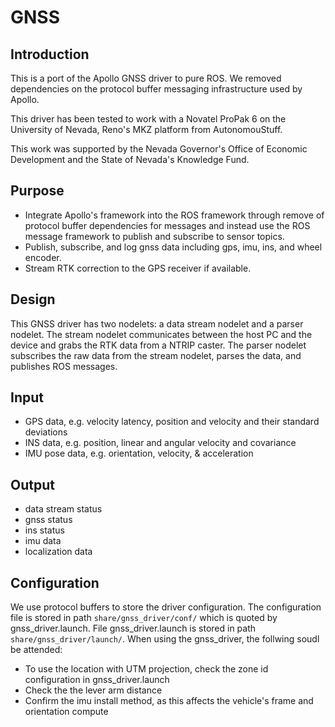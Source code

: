 GNSS
====

## Introduction
This is a port of the Apollo GNSS driver to pure ROS. We removed
dependencies on the protocol buffer messaging infrastructure used by
Apollo.

This driver has been tested to work with a Novatel ProPak 6 on the
University of Nevada, Reno's MKZ platform from AutonomouStuff.

This work was supported by the Nevada Governor's Office of Economic
Development and the State of Nevada's Knowledge Fund.

## Purpose
- Integrate Apollo's framework into the ROS framework through remove of protocol buffer dependencies for messages and instead use the ROS message framework to publish and subscribe to sensor topics. 
- Publish, subscribe, and log gnss data including gps, imu, ins, and wheel encoder.
- Stream RTK correction to the GPS receiver if available.

## Design
This GNSS driver has two nodelets: a data stream nodelet and a parser nodelet. The stream nodelet communicates between the host PC and the device and grabs the RTK data from a NTRIP caster. The parser nodelet subscribes the raw data from the stream nodelet, parses the data, and publishes ROS messages.

## Input
- GPS data, e.g. velocity latency, position and velocity and their standard deviations
- INS data, e.g. position, linear and angular velocity and covariance
- IMU pose data, e.g. orientation, velocity, & acceleration

## Output
- data stream status
- gnss status
- ins status
- imu data
- localization data

## Configuration
We use protocol buffers to store the driver configuration. The configuration file is stored in path `share/gnss_driver/conf/` which is quoted by gnss_driver.launch. File gnss_driver.launch is stored in path `share/gnss_driver/launch/`.
When using the gnss_driver, the follwing soudl be attended:
- To use the location with UTM projection, check the zone id configuration in gnss_driver.launch
- Check the the lever arm distance
- Confirm the imu install method, as this affects the vehicle's frame and orientation compute


